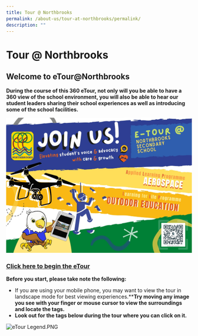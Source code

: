 ```yaml
---
title: Tour @ Northbrooks
permalink: /about-us/tour-at-northbrooks/permalink/
description: ""
---
```

Tour @ Northbrooks
==================

Welcome to eTour@Northbrooks
----------------------------

**During the course of this 360 eTour, not only will you be able to have a 360 view of the school environment, you will also be able to hear our student leaders sharing their school experiences as well as introducing some of the school facilities.**

![](/images/MOTD%20Banner.jpeg)

### [Click here to begin the eTour](https://www.thinglink.com/mediacard/1369892137004433411)

**Before you start, please take note the following:**

*   If you are using your mobile phone, you may want to view the tour in landscape mode for best viewing experiences.****Try moving any image you see with your finger or mouse cursor to view the surroundings and locate the tags.**
*   **Look out for the tags below during the tour where you can click on it.**

![eTour Legend.PNG](https://northbrookssec.moe.edu.sg/qql/slot/u833/eTour%20Legend.PNG)